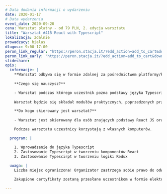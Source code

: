 ```yaml
---
# Data dodania informacji o wydarzeniu
date: 2020-01-17
# Data wydarzenia
event_date: 2020-09-20
cena: Warsztat płatny - od 79 PLN, 2. edycja warsztatu
title: "Warsztat #415 React with Typescript"
lokalizacja: zdalnie
prowadzacy: bialas
dlugosc: 9:00-17:00
peron_link_regular: "https://peron.stacja.it/?edd_action=add_to_cart&download_id=2774&edd_options[price_id]=1"
peron_link_early: "https://peron.stacja.it/?edd_action=add_to_cart&download_id=2774&edd_options[price_id]=2"
slideshare:
opis:
  informacje: |
    **Warsztat odbywa się w formie zdalnej za pośrednictwem platformy/komunikatora online, z wykorzystaniem dźwięku, obrazu z kamery, udostępniania ekranu komputera prowadzącego i uczestników.** 
          
    **Czego się nauczysz?**

    - Warsztat podczas którego uczestnik pozna podstawy języka Typescript. Omówione zostaną również podstawy tworzenia aplikacji React z wykorzystanie TS.
    
    Warsztat będzie się składał modułów praktycznych, poprzedzonych przygotowaniem teoretycznym a zakończonym omówieniem idealnego rozwiązania.

    **Do kogo skierowany jest warsztat?**
    
    - Warsztat jest skierowany dla osób znających podstawy React JS oraz ES6, chcących poznać metody typowania w języku Typescript.

    Podczas warsztatu uczestnicy korzystają z własnych komputerów.

  program: |

    1. Wprowadzenie do języka Typescript
    2. Zastosowanie Typescript w tworzeniu komponentów React
    3. Zastosowanie Typescirpt w tworzeniu logiki Redux
    
  uwaga: |
    Liczba miejsc ograniczona! Organizator zastrzega sobie prawo do odwołania wydarzenia w przypadku niezgłoszenia się minimalnej liczby uczestników.

    Zakupione certyfikaty zostaną przesłane uczestnikom w formie elektoronicznej po warsztacie. Jeśli chcesz otrzymać zakupiony certyfikat w formie papierowej, zgłoś to mailowo na adres kontakt@stacja.it. 
    
---
```


